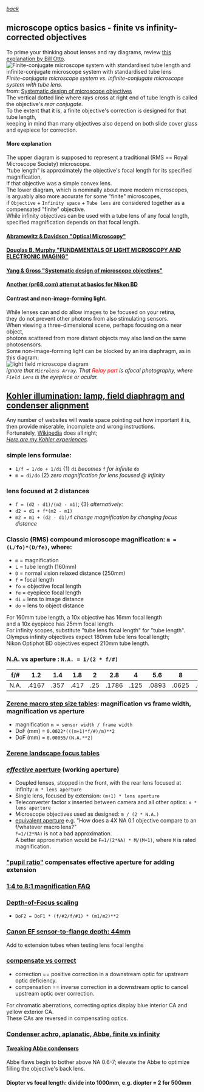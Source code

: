  *[back](./)*
## microscope optics basics - finite vs infinity-corrected objectives  
To prime your thinking about lenses and ray diagrams, review
[this explanation by Bill Otto](https://www.quora.com/Where-would-the-image-go-on-this-ray-diagram-of-a-telescope-What-about-the-axis-of-symmetry-Im-extremely-confused/answer/Bill-Otto-5).  
![Finite-conjugate microscope system with standardised tube length and infinite-conjugate microscope system with standardised tube lens](https://www.researchgate.net/publication/333091817/figure/fig4/AS:769795272220674@1560544903396/Finite-conjugate-microscope-system-with-standardised-tube-length-and-infinite-conjugate.png)  
*Finite-conjugate microscope system vs. infinite-conjugate microscope system with tube lens.*  
from:  [Systematic design of microscope objectives](https://www.researchgate.net/publication/333091817_Systematic_design_of_microscope_objectives_Part_I_System_review_and_analysis)  
The vertical dotted line where rays cross at right end of tube length is called the objective's *rear conjugate*.  
To the extent that it is, a finite objective's correction is designed for that tube length,  
keeping in mind than many objectives also depend on both slide cover glass and eyepiece for correction.  
#### More explanation
The upper diagram is supposed to represent a traditional (RMS == Royal Microscope Society) microscope.  
"tube length" is approximately the objective's focal length for its specified magnification,  
if that objective was a simple convex lens.  
The lower diagram, which is nominally about more modern microscopes,   
is arguably also more accurate for some "finite" microscopes,  
if `Objective` + `Infinity space` + `Tube lens` are considered together as a compensated "finite" objective.  
While infinity objectives can be used with a tube lens of any focal length,  
specified magnification depends on that focal length.  

#### [Abramowitz &amp; Davidson "Optical Microscopy"](https://micro.magnet.fsu.edu/primer/pdfs/microscopy.pdf)  
#### [Douglas B. Murphy "FUNDAMENTALS OF LIGHT MICROSCOPY AND ELECTRONIC IMAGING"](https://www.biology.uoc.gr/courses/BIOL493/documents/book.pdf)  
#### [Yang &amp; Gross "Systematic design of microscope objectives"](https://www.degruyter.com/document/doi/10.1515/aot-2019-0002/html?lang=en)  
#### [Another (pr68.com) attempt at basics for Nikon BD](http://www.prc68.com/I/MicroPhotography.html)  

#### Contrast and non-image-forming light.  
While lenses can and do allow images to be focused on your retina,  
they do not prevent other photons from also stimulating sensors.  
When viewing a three-dimensional scene, perhaps focusing on a near object,   
photons scattered from more distant objects may also land on the same photosensors.  
Some non-image-forming light can be blocked by an iris diaphragm, as in this diagram:  
![light field microscope diagram](https://www.researchgate.net/profile/Lois-Mignard-Debise/publication/324525451/figure/fig21/AS:615507233353755@1523759768932/Sketch-of-our-light-field-microscope.png)  
*ignore that `Microlens Array`. That <font color=red>Relay part</font> is afocal photography, where `Field Lens` is the eyepiece or ocular.*  

## [Kohler illumination: lamp, field diaphragm and condenser alignment](https://en.wikipedia.org/wiki/K%C3%B6hler_illumination)  
Any number of websites will waste space pointing out how important it is,  
then provide miserable, incomplete and wrong instructions.  
Fortunately, [Wikipedia](https://en.wikipedia.org/wiki/K%C3%B6hler_illumination) does all right;  
*[Here are my Kohler experiences](AO/#Kohler)*.  

### simple lens formulae:
- `1/f = 1/do + 1/di`	{1} `di` *becomes* `f` *for infinite* `do`   
- `m = di/do`	{2} *zero magnification for lens focused @ infinity*  

### lens focused at 2 distances
- `f = (d2 - d1)/(m2 - m1)`; {3}  *alternatively:*  
- `d2 = d1 + f*(m2 - m1)`  
- `m2 = m1 + (d2 - d1)/f`  *change magnification by changing focus distance*  

### Classic (RMS) compound microscope magnification: `m = (L/fo)*(D/fe)`, where:  
- `m` = magnification    
- `L` = tube length (160mm)  
- `D` = normal vision relaxed distance (250mm)  
- `f` = focal length  
- `fo` = objective focal length  
- `fe` = eyepiece focal length  
- `di` = lens to image distance
- `do` = lens to object distance

For 160mm tube length, a 10x objective has 16mm focal length  
and a 10x eyepiece has 25mm focal length.  
For infinity scopes, substitute "tube lens focal length" for "tube length".  
Olympus infinity objectives expect 180mm tube lens focal length;  
Nikon Optiphot BD objectives expect 210mm tube length.  

### N.A. vs aperture : `N.A. = 1/(2 * f/#)`  
| f/# |  1.2  |  1.4 |  1.8 |  2  |  2.8  |   4  |  5.6  |   8   |  11  |   16   |  
| --- | ----- | ---- | ---- | --- | ----- | ---- | ----- | ----- | ---- | ------ |  
| N.A.| .4167 | .357 | .417 | .25 | .1786 | .125 | .0893 | .0625 | .045 | .03125 |  

### [Zerene macro step size tables](https://zerenesystems.com/cms/stacker/docs/tables/macromicrodof): magnification vs frame width, magnification vs aperture  
- magnification `m = sensor width / frame width`  
- DoF (mm) = `0.0022*(((m+1)*f/#)/m)**2`  
- DoF (mm) = `0.00055/(N.A.**2)`  

### [Zerene landscape focus tables](https://zerenesystems.com/cms/stacker/docs/tables/landscapes)  
### [*effective* aperture](https://www.photomacrography.net/forum/viewtopic.php?f=29&t=44327) (working aperture)  
- Coupled lenses, stopped in the front, with the rear lens focused at infinity: `m * lens aperture`  
- Single lens, focused by extension: `(m+1) * lens aperture`  
- Teleconverter factor x inserted between camera and all other optics: `x * lens aperture`  
- Microscope objectives used as designed: `m / (2 * N.A.)`  
- [equivalent aperture](https://www.photomacrography.net/forum/viewtopic.php?p=77039#p77039)
   e.g. "How does a 4X NA 0.1 objective compare to an f/whatever macro lens?"  
   `F=1/(2*NA)` is not a bad approximation.  
   A better approximation would be `F=1/(2*NA) * M/(M+1)`, where `M` is rated magnification.

### ["pupil ratio"](https://www.photomacrography.net/forum/viewtopic.php?f=29&t=8895) compensates effective aperture for adding extension
### [1:4 to 8:1 magnification FAQ](https://www.photomacrography.net/forum/viewtopic.php?f=29&t=24891)
### [Depth-of-Focus scaling](https://www.photomacrography.net/forum/viewtopic.php?f=8&t=19755)  
- `DoF2 = DoF1 * (f/#2/f/#1) * (m1/m2)**2`

### [Canon EF sensor-to-flange depth: 44mm](https://briansmith.com/flange-focal-distance-guide/)  
Add to extension tubes when testing lens focal lengths  

### [compensate vs correct](https://www.microbehunter.com/microscopy-forum/viewtopic.php?p=107377#p107377)  
-   correction == positive correction in a downstream optic for upstream optic deficiency.  
-   compensation == inverse correction in a downstream optic to cancel upstream optic over correction.  

For chromatic aberrations, correcting optics display blue interior CA and yellow exterior CA.  
These CAs are reversed in compensating optics.  

### [Condenser achro, aplanatic, Abbe, finite vs infinity](https://www.microbehunter.com/microscopy-forum/viewtopic.php?p=107377#p107377)
#### [Tweaking Abbe condensers](http://www.microscopy-uk.org.uk/mag/artapr08/pj-optimal.html)  
Abbe flaws begin to bother above NA 0.6-7; elevate the Abbe to optimize filling the objective's back lens.  
#### Diopter vs focal length:  divide into 1000mm, e.g. diopter = 2 for 500mm  
